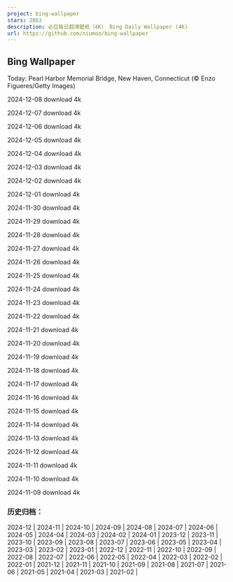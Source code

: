 ```yaml
---
project: bing-wallpaper
stars: 2063
description: 必应每日超清壁纸（4K） Bing Daily Wallpaper (4K)
url: https://github.com/niumoo/bing-wallpaper
---
```


Bing Wallpaper
--------------

Today: Pearl Harbor Memorial Bridge, New Haven, Connecticut (© Enzo Figueres/Getty Images)

2024-12-08 download 4k

2024-12-07 download 4k

2024-12-06 download 4k

2024-12-05 download 4k

2024-12-04 download 4k

2024-12-03 download 4k

2024-12-02 download 4k

2024-12-01 download 4k

2024-11-30 download 4k

2024-11-29 download 4k

2024-11-28 download 4k

2024-11-27 download 4k

2024-11-26 download 4k

2024-11-25 download 4k

2024-11-24 download 4k

2024-11-23 download 4k

2024-11-22 download 4k

2024-11-21 download 4k

2024-11-20 download 4k

2024-11-19 download 4k

2024-11-18 download 4k

2024-11-17 download 4k

2024-11-16 download 4k

2024-11-15 download 4k

2024-11-14 download 4k

2024-11-13 download 4k

2024-11-12 download 4k

2024-11-11 download 4k

2024-11-10 download 4k

2024-11-09 download 4k

### 历史归档：

2024-12 | 2024-11 | 2024-10 | 2024-09 | 2024-08 | 2024-07 | 2024-06 | 2024-05 | 2024-04 | 2024-03 | 2024-02 | 2024-01 | 2023-12 | 2023-11 | 2023-10 | 2023-09 | 2023-08 | 2023-07 | 2023-06 | 2023-05 | 2023-04 | 2023-03 | 2023-02 | 2023-01 | 2022-12 | 2022-11 | 2022-10 | 2022-09 | 2022-08 | 2022-07 | 2022-06 | 2022-05 | 2022-04 | 2022-03 | 2022-02 | 2022-01 | 2021-12 | 2021-11 | 2021-10 | 2021-09 | 2021-08 | 2021-07 | 2021-06 | 2021-05 | 2021-04 | 2021-03 | 2021-02 |

